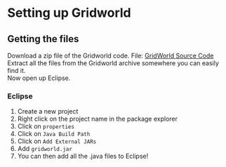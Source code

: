 # **Setting up Gridworld**</br> 
## **Getting the files** </br>
Download a zip file of the Gridworld code. File: [GridWorld Source Code](http://apcentral.collegeboard.com/apc/public/repository/GridWorldCode.zip) </br>
Extract all the files from the Gridworld archive somewhere you can easily find it. </br>
Now open up Eclipse. </br>
### **Eclipse** </br>
1. Create a new project
2. Right click on the project name in the package explorer
3. Click on ```properties``` 
4. Click on ```Java Build Path```
5. Click on ```Add External JARs```
6. Add ```gridworld.jar```  
7. You can then add all the .java files to Eclipse!
